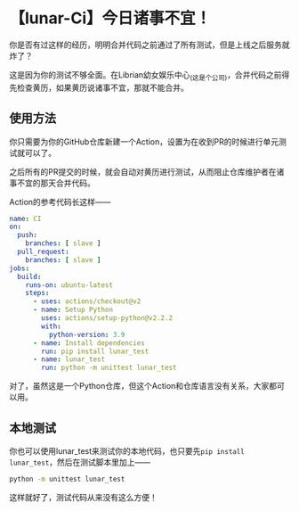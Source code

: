 # 【lunar-Ci】今日诸事不宜！

你是否有过这样的经历，明明合并代码之前通过了所有测试，但是上线之后服务就炸了？

这是因为你的测试不够全面。在Librian幼女娱乐中心<sub>(这是个公司)</sub>，合并代码之前得先检查黄历，如果黄历说诸事不宜，那就不能合并。


## 使用方法

你只需要为你的GitHub仓库新建一个Action，设置为在收到PR的时候进行单元测试就可以了。

之后所有的PR提交的时候，就会自动对黄历进行测试，从而阻止仓库维护者在诸事不宜的那天合并代码。

Action的参考代码长这样——

```yaml
name: CI
on:
  push:
    branches: [ slave ]
  pull_request:
    branches: [ slave ]
jobs:
  build:
    runs-on: ubuntu-latest
    steps:
      - uses: actions/checkout@v2
      - name: Setup Python
        uses: actions/setup-python@v2.2.2
        with:
          python-version: 3.9
      - name: Install dependencies
        run: pip install lunar_test
      - name: lunar_test
        run: python -m unittest lunar_test
```

对了，虽然这是一个Python仓库，但这个Action和仓库语言没有关系，大家都可以用。


## 本地测试

你也可以使用lunar_test来测试你的本地代码，也只要先`pip install lunar_test`，然后在测试脚本里加上——

```sh
python -m unittest lunar_test
```

这样就好了，测试代码从来没有这么方便！











